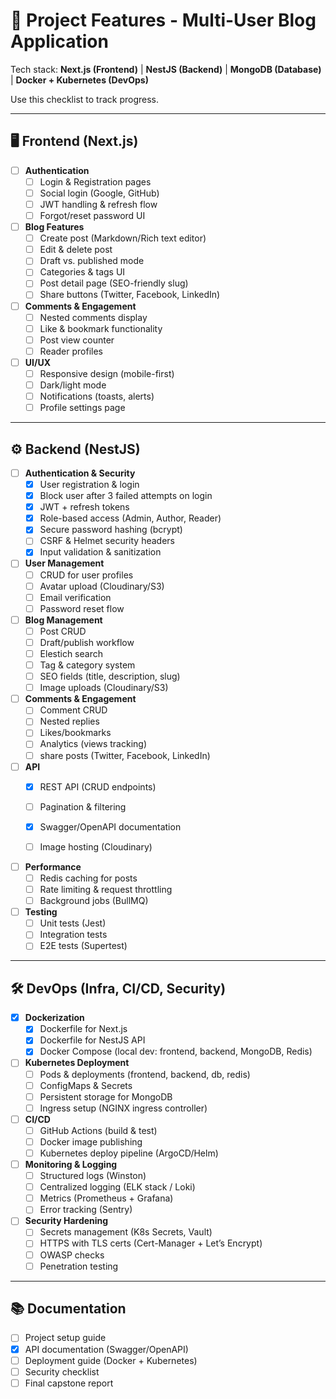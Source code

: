 # 🚀 Project Features - Multi-User Blog Application

Tech stack: **Next.js (Frontend)** | **NestJS (Backend)** | **MongoDB (Database)** | **Docker + Kubernetes (DevOps)**  

Use this checklist to track progress.

---

## 🖥️ Frontend (Next.js)

- [ ] **Authentication**
  - [ ] Login & Registration pages
  - [ ] Social login (Google, GitHub)
  - [ ] JWT handling & refresh flow
  - [ ] Forgot/reset password UI

- [ ] **Blog Features**
  - [ ] Create post (Markdown/Rich text editor)
  - [ ] Edit & delete post
  - [ ] Draft vs. published mode
  - [ ] Categories & tags UI
  - [ ] Post detail page (SEO-friendly slug)
  - [ ] Share buttons (Twitter, Facebook, LinkedIn)

- [ ] **Comments & Engagement**
  - [ ] Nested comments display
  - [ ] Like & bookmark functionality
  - [ ] Post view counter
  - [ ] Reader profiles

- [ ] **UI/UX**
  - [ ] Responsive design (mobile-first)
  - [ ] Dark/light mode
  - [ ] Notifications (toasts, alerts)
  - [ ] Profile settings page

---

## ⚙️ Backend (NestJS)

- [ ] **Authentication & Security**
  - [x] User registration & login
  - [x] Block user after 3 failed attempts on login
  - [x] JWT + refresh tokens
  - [x] Role-based access (Admin, Author, Reader)
  - [x] Secure password hashing (bcrypt)
  - [ ] CSRF & Helmet security headers
  - [x] Input validation & sanitization

- [ ] **User Management**
  - [ ] CRUD for user profiles
  - [ ] Avatar upload (Cloudinary/S3)
  - [ ] Email verification
  - [ ] Password reset flow

- [ ] **Blog Management**
  - [ ] Post CRUD
  - [ ] Draft/publish workflow
  - [ ] Elestich search
  - [ ] Tag & category system
  - [ ] SEO fields (title, description, slug)
  - [ ] Image uploads (Cloudinary/S3)

- [ ] **Comments & Engagement**
  - [ ] Comment CRUD
  - [ ] Nested replies
  - [ ] Likes/bookmarks
  - [ ] Analytics (views tracking)
  - [ ] share posts (Twitter, Facebook, LinkedIn)

- [ ] **API**
  - [X] REST API (CRUD endpoints)
  - [ ] Pagination & filtering
  - [X] Swagger/OpenAPI documentation
  - [ ] Image hosting (Cloudinary)


- [ ] **Performance**
  - [ ] Redis caching for posts
  - [ ] Rate limiting & request throttling
  - [ ] Background jobs (BullMQ)

- [ ] **Testing**
  - [ ] Unit tests (Jest)
  - [ ] Integration tests
  - [ ] E2E tests (Supertest)

---

## 🛠️ DevOps (Infra, CI/CD, Security)

- [X] **Dockerization**
  - [X] Dockerfile for Next.js
  - [X] Dockerfile for NestJS API
  - [X] Docker Compose (local dev: frontend, backend, MongoDB, Redis)

- [ ] **Kubernetes Deployment**
  - [ ] Pods & deployments (frontend, backend, db, redis)
  - [ ] ConfigMaps & Secrets
  - [ ] Persistent storage for MongoDB
  - [ ] Ingress setup (NGINX ingress controller)

- [ ] **CI/CD**
  - [ ] GitHub Actions (build & test)
  - [ ] Docker image publishing
  - [ ] Kubernetes deploy pipeline (ArgoCD/Helm)

- [ ] **Monitoring & Logging**
  - [ ] Structured logs (Winston)
  - [ ] Centralized logging (ELK stack / Loki)
  - [ ] Metrics (Prometheus + Grafana)
  - [ ] Error tracking (Sentry)

- [ ] **Security Hardening**
  - [ ] Secrets management (K8s Secrets, Vault)
  - [ ] HTTPS with TLS certs (Cert-Manager + Let’s Encrypt)
  - [ ] OWASP checks
  - [ ] Penetration testing

---

## 📚 Documentation

- [ ] Project setup guide
- [X] API documentation (Swagger/OpenAPI)
- [ ] Deployment guide (Docker + Kubernetes)
- [ ] Security checklist
- [ ] Final capstone report
